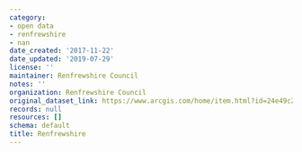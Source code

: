 ```yaml
---
category:
- open data
- renfrewshire
- nan
date_created: '2017-11-22'
date_updated: '2019-07-29'
license: ''
maintainer: Renfrewshire Council
notes: ''
organization: Renfrewshire Council
original_dataset_link: https://www.arcgis.com/home/item.html?id=24e49c2ad1284f8a96ff92c8e4ab115c
records: null
resources: []
schema: default
title: Renfrewshire
---
```

